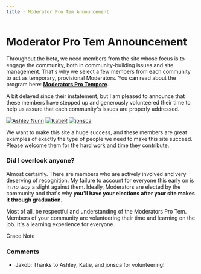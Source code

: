 ```yaml
---
title : Moderator Pro Tem Announcement
---
```

Moderator Pro Tem Announcement
=====================
Throughout the beta, we need members from the site whose focus is to
engage the community, both in community-building issues and site
management. That's why we select a few members from each community to
act as temporary, provisional Moderators. You can read about the program
here: [**Moderators Pro
Tempore**](http://blog.stackoverflow.com/2010/07/moderator-pro-tempore/).

A bit delayed since their instatement, but I am pleased to announce that
these members have stepped up and generously volunteered their time to
help us assure that each community's issues are properly addressed.

[![Ashley
Nunn](http://libraries.stackexchange.com/users/flair/22.png)](http://libraries.stackexchange.com/users/22)
[![KatieR](http://libraries.stackexchange.com/users/flair/97.png)](http://libraries.stackexchange.com/users/97)
[![jonsca](http://libraries.stackexchange.com/users/flair/127.png)](http://libraries.stackexchange.com/users/127)

We want to make this site a huge success, and these members are great
examples of exactly the type of people we need to make this site
succeed. Please welcome them for the hard work and time they contribute.

### Did I overlook anyone?

Almost certainly. There are members who are actively involved and very
deserving of recognition. My failure to account for everyone this early
on is in *no way* a slight against them. Ideally, Moderators are elected
by the community and that's why **you'll have your elections after your
site makes it through graduation.**

Most of all, be respectful and understanding of the Moderators Pro Tem.
Members of your community are volunteering their time and learning on
the job. It's a learning experience for everyone.

Grace Note

### Comments ###
* Jakob: Thanks to Ashley, Katie, and jonsca for volunteering!


